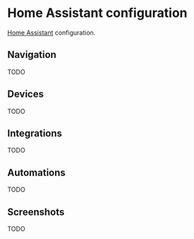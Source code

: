 # Home Assistant configuration

[Home Assistant](https://home-assistant.io/) configuration.

## Navigation

TODO

## Devices

TODO

## Integrations

TODO

## Automations

TODO

## Screenshots

TODO
